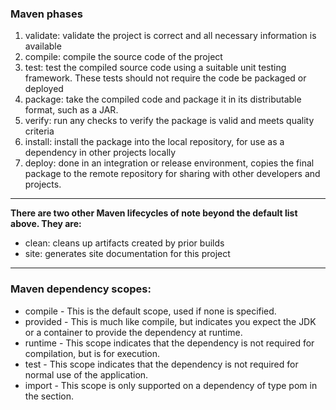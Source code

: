 ### **Maven phases**

1. validate: validate the project is correct and all necessary information is available
2. compile: compile the source code of the project
3. test: test the compiled source code using a suitable unit testing framework. These tests should not require the code be packaged or deployed
4. package: take the compiled code and package it in its distributable format, such as a JAR.
5. verify: run any checks to verify the package is valid and meets quality criteria
6. install: install the package into the local repository, for use as a dependency in other projects locally
7. deploy: done in an integration or release environment, copies the final package to the remote repository for sharing with other developers and projects.

---

**There are two other Maven lifecycles of note beyond the default list above. They are:**

* clean: cleans up artifacts created by prior builds
* site: generates site documentation for this project

---

### **Maven dependency scopes:**

* compile - This is the default scope, used if none is specified.
* provided - This is much like compile, but indicates you expect the JDK or a container to provide the dependency at runtime.
* runtime - This scope indicates that the dependency is not required for compilation, but is for execution.
* test - This scope indicates that the dependency is not required for normal use of the application.
* import - This scope is only supported on a dependency of type pom in the section.
